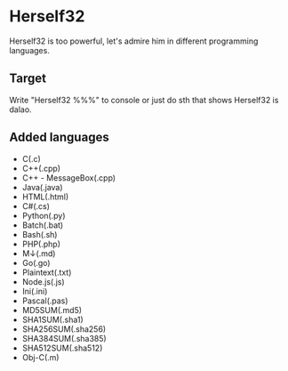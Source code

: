 # Herself32
Herself32 is too powerful, let's admire him in different programming languages.   

## Target
Write "Herself32 %%%" to console or just do sth that shows Herself32 is dalao.

## Added languages
- C(.c)
- C++(.cpp)
- C++ - MessageBox(.cpp)
- Java(.java)
- HTML(.html)
- C#(.cs)
- Python(.py)
- Batch(.bat)
- Bash(.sh)
- PHP(.php)
- M↓(.md)
- Go(.go)
- Plaintext(.txt)
- Node.js(.js)
- Ini(.ini)
- Pascal(.pas)
- MD5SUM(.md5)
- SHA1SUM(.sha1)
- SHA256SUM(.sha256)
- SHA384SUM(.sha385)
- SHA512SUM(.sha512)
- Obj-C(.m)
